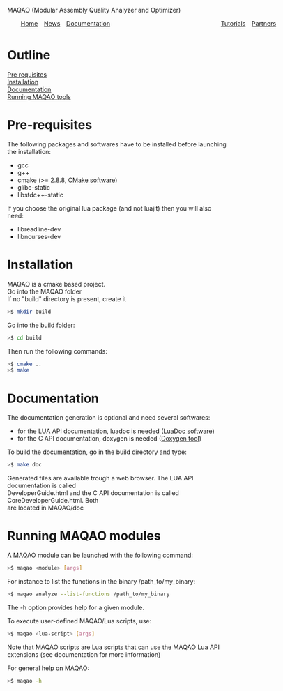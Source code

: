 MAQAO (Modular Assembly Quality Analyzer and Optimizer)

<ul id="menu" style="list-style-type:none;width:600px;height:25px;">
<li style="float:left;padding:0 0.5em;"><a href="index.md">Home</a></li>
<li style="float:left;padding:0 0.5em;"><a href="news.md">News</a></li>
<li style="float:left;padding:0 0.5em;"><a href="documentation.md">Documentation</a></li>
<li style="float:right;padding:0 0.5em;"><a href="partners.md">Partners</a></li>
<li style="float:right;padding:0 0.5em;"><a href="tutorials.md">Tutorials</a></li>
</ul>

# Outline

[Pre requisites](#pre-requisites)   
[Installation](#installation)   
[Documentation](#documentation)   
[Running MAQAO tools](#running-maqao-tools)

# Pre-requisites
The following packages and softwares have to be installed before launching the installation:
- gcc
- g++
- cmake (>= 2.8.8, [CMake software](http://www.cmake.org/cmake/resources/software.html "CMake download page"))
- glibc-static
- libstdc++-static  
 
If you choose the original lua package (and not luajit) then you will also need:   
- libreadline-dev
- libncurses-dev

# Installation
MAQAO is a cmake based project.   
Go into the MAQAO folder   
If no "build" directory is present, create it
```bash
>$ mkdir build
```
Go into the build folder:
```bash
>$ cd build
```
Then run the following commands:
```bash
>$ cmake ..
>$ make
```

# Documentation
The documentation generation is optional and need several softwares:
- for the LUA API documentation, luadoc is needed ([LuaDoc software](http://keplerproject.github.com/luadoc/ "LuaDoc home page"))
- for the C API documentation, doxygen is needed ([Doxygen tool](http://www.stack.nl/~dimitri/doxygen/ "Doxygen home page"))

To build the documentation, go in the build directory and type:
```bash
>$ make doc
```
Generated files are available trough a web browser. The LUA API documentation is called   
DeveloperGuide.html and the C API documentation is called CoreDeveloperGuide.html. Both   
are located in MAQAO/doc

# Running MAQAO modules
A MAQAO module can be launched with the following command:
```bash
>$ maqao <module> [args]
```
For instance to list the functions in the binary /path_to/my_binary:
```bash
>$ maqao analyze --list-functions /path_to/my_binary
```


The -h option provides help for a given module.   


To execute user-defined MAQAO/Lua scripts, use:
```bash
>$ maqao <lua-script> [args]
```
Note that MAQAO scripts are Lua scripts that can use the MAQAO Lua API extensions (see documentation for more information)   


For general help on MAQAO:
```bash
>$ maqao -h
```

